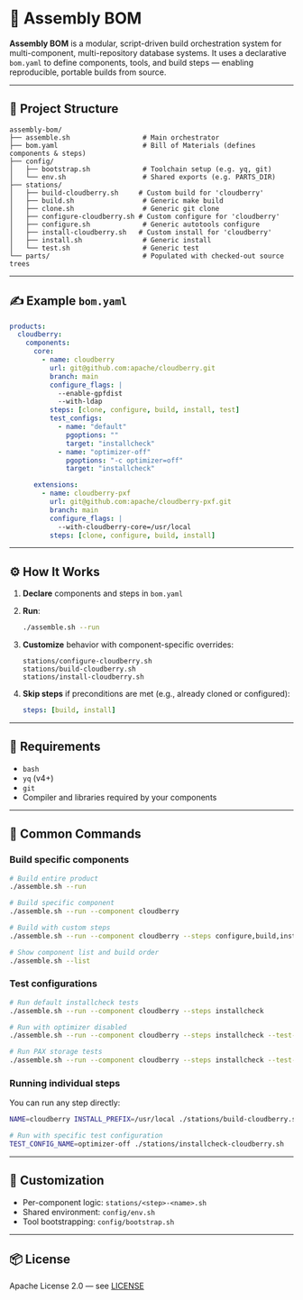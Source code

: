 # 🔩 Assembly BOM

**Assembly BOM** is a modular, script-driven build orchestration system for multi-component, multi-repository database systems. It uses a declarative `bom.yaml` to define components, tools, and build steps — enabling reproducible, portable builds from source.

---

## 📁 Project Structure

```
assembly-bom/
├── assemble.sh                  # Main orchestrator
├── bom.yaml                     # Bill of Materials (defines components & steps)
├── config/
│   ├── bootstrap.sh             # Toolchain setup (e.g. yq, git)
│   └── env.sh                   # Shared exports (e.g. PARTS_DIR)
├── stations/
│   ├── build-cloudberry.sh     # Custom build for 'cloudberry'
│   ├── build.sh                 # Generic make build
│   ├── clone.sh                 # Generic git clone
│   ├── configure-cloudberry.sh # Custom configure for 'cloudberry'
│   ├── configure.sh             # Generic autotools configure
│   ├── install-cloudberry.sh   # Custom install for 'cloudberry'
│   ├── install.sh               # Generic install
│   └── test.sh                  # Generic test
└── parts/                       # Populated with checked-out source trees
```

---

## ✍️ Example `bom.yaml`

```yaml
products:
  cloudberry:
    components:
      core:
        - name: cloudberry
          url: git@github.com:apache/cloudberry.git
          branch: main
          configure_flags: |
            --enable-gpfdist
            --with-ldap
          steps: [clone, configure, build, install, test]
          test_configs:
            - name: "default"
              pgoptions: ""
              target: "installcheck" 
            - name: "optimizer-off"
              pgoptions: "-c optimizer=off"
              target: "installcheck"

      extensions:
        - name: cloudberry-pxf
          url: git@github.com:apache/cloudberry-pxf.git
          branch: main
          configure_flags: |
            --with-cloudberry-core=/usr/local
          steps: [clone, configure, build, install]
```

---

## ⚙️ How It Works

1. **Declare** components and steps in `bom.yaml`

2. **Run**:

   ```bash
   ./assemble.sh --run
   ```

3. **Customize** behavior with component-specific overrides:

   ```
   stations/configure-cloudberry.sh
   stations/build-cloudberry.sh
   stations/install-cloudberry.sh
   ```

4. **Skip steps** if preconditions are met (e.g., already cloned or configured):

   ```yaml
   steps: [build, install]
   ```

---

## 💠 Requirements

* `bash`
* `yq` (v4+)
* `git`
* Compiler and libraries required by your components

---

## 🧪 Common Commands

### Build specific components
```bash
# Build entire product
./assemble.sh --run

# Build specific component
./assemble.sh --run --component cloudberry

# Build with custom steps
./assemble.sh --run --component cloudberry --steps configure,build,install

# Show component list and build order
./assemble.sh --list
```

### Test configurations
```bash
# Run default installcheck tests
./assemble.sh --run --component cloudberry --steps installcheck

# Run with optimizer disabled
./assemble.sh --run --component cloudberry --steps installcheck --test-config optimizer-off

# Run PAX storage tests
./assemble.sh --run --component cloudberry --steps installcheck --test-config pax-storage
```

### Running individual steps
You can run any step directly:

```bash
NAME=cloudberry INSTALL_PREFIX=/usr/local ./stations/build-cloudberry.sh

# Run with specific test configuration
TEST_CONFIG_NAME=optimizer-off ./stations/installcheck-cloudberry.sh
```

---

## 🔧 Customization

* Per-component logic: `stations/<step>-<name>.sh`
* Shared environment: `config/env.sh`
* Tool bootstrapping: `config/bootstrap.sh`

---

## 📦 License

Apache License 2.0 — see [LICENSE](LICENSE)
